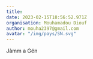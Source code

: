 ```yaml
---
title: 
date: 2023-02-15T18:56:52.971Z
organisation: Mouhamadou Diouf
author: mouha2397@gmail.com
avatar: "/img/pays/SN.svg"
---
```


Jàmm a Gën